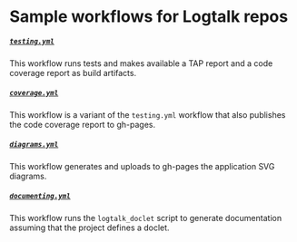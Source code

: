 # Sample workflows for Logtalk repos

##### [`testing.yml`](https://github.com/logtalk-actions/workflows/blob/master/testing.yml)

This workflow runs tests and makes available a TAP report and a code coverage report as build artifacts. 

##### [`coverage.yml`](https://github.com/logtalk-actions/workflows/blob/master/coverage.yml)

This workflow is a variant of the `testing.yml` workflow that also publishes the code coverage report to gh-pages.

##### [`diagrams.yml`](https://github.com/logtalk-actions/workflows/blob/master/diagrams.yml)

This workflow generates and uploads to gh-pages the application SVG diagrams.

##### [`documenting.yml`](https://github.com/logtalk-actions/workflows/blob/master/documenting.yml)

This workflow runs the `logtalk_doclet` script to generate documentation assuming that the project defines a doclet.
